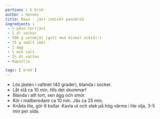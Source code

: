 ```yaml
---
portions : 6 bröd
author : Hannes
title: Naan - jäst indiskt pannbröd
ingredients :
 - ½ påse torrjäst
 - ½ dl socker
 - 500 g vetemjöl (gott med dinkel också!!)
 - 75 g smält smör
 - 1 ägg
 - ½ msk salt
 - 2½ dl vatten
 - Rapsolja

tags: [ bröd ]
---
```

* Lös jästen i vattnet (40 grader), blanda i socker.
* Låt stå ca 10 min, tills det skummar!
* Blanda i allt tort, sen ägg och smör.
* Kör i matberedare ca 10 min. Jäs ca 25 min.
* Knåda lite, gör 6 bollar. Kavla ut och stek på hög värme i lite olja, 3-5 min per sida.
